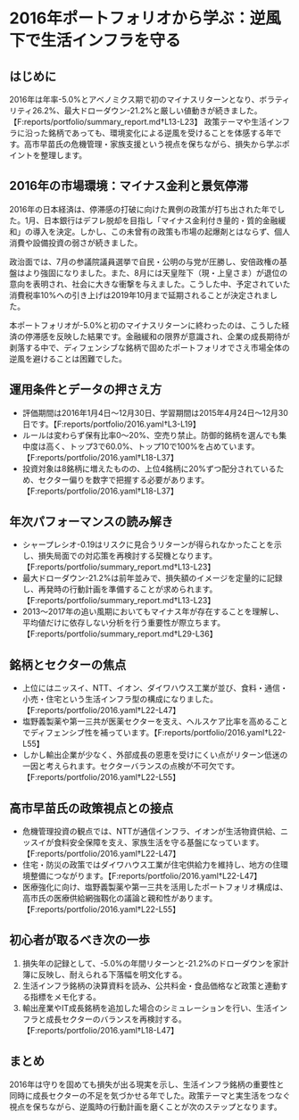 # 2016年ポートフォリオから学ぶ：逆風下で生活インフラを守る

## はじめに
2016年は年率-5.0%とアベノミクス期で初のマイナスリターンとなり、ボラティリティ26.2%、最大ドローダウン-21.2%と厳しい値動きが続きました。【F:reports/portfolio/summary_report.md†L13-L23】 政策テーマや生活インフラに沿った銘柄であっても、環境変化による逆風を受けることを体感する年です。高市早苗氏の危機管理・家族支援という視点を保ちながら、損失から学ぶポイントを整理します。

## 2016年の市場環境：マイナス金利と景気停滞
2016年の日本経済は、停滞感の打破に向けた異例の政策が打ち出された年でした。1月、日本銀行はデフレ脱却を目指し「マイナス金利付き量的・質的金融緩和」の導入を決定。しかし、この未曾有の政策も市場の起爆剤とはならず、個人消費や設備投資の弱さが続きました。

政治面では、7月の参議院議員選挙で自民・公明の与党が圧勝し、安倍政権の基盤はより強固になりました。また、8月には天皇陛下（現・上皇さま）が退位の意向を表明され、社会に大きな衝撃を与えました。こうした中、予定されていた消費税率10%への引き上げは2019年10月まで延期されることが決定されました。

本ポートフォリオが-5.0%と初のマイナスリターンに終わったのは、こうした経済の停滞感を反映した結果です。金融緩和の限界が意識され、企業の成長期待が剥落する中で、ディフェンシブな銘柄で固めたポートフォリオでさえ市場全体の逆風を避けることは困難でした。

## 運用条件とデータの押さえ方
- 評価期間は2016年1月4日〜12月30日、学習期間は2015年4月24日〜12月30日です。【F:reports/portfolio/2016.yaml†L3-L19】
- ルールは変わらず保有比率0〜20%、空売り禁止。防御的銘柄を選んでも集中度は高く、トップ3で60.0%、トップ10で100%を占めています。【F:reports/portfolio/2016.yaml†L18-L37】
- 投資対象は8銘柄に増えたものの、上位4銘柄に20%ずつ配分されているため、セクター偏りを数字で把握する必要があります。【F:reports/portfolio/2016.yaml†L18-L37】

## 年次パフォーマンスの読み解き
- シャープレシオ-0.19はリスクに見合うリターンが得られなかったことを示し、損失局面での対応策を再検討する契機となります。【F:reports/portfolio/summary_report.md†L13-L23】
- 最大ドローダウン-21.2%は前年並みで、損失額のイメージを定量的に記録し、再発時の行動計画を準備することが求められます。【F:reports/portfolio/summary_report.md†L13-L23】
- 2013〜2017年の追い風期においてもマイナス年が存在することを理解し、平均値だけに依存しない分析を行う重要性が際立ちます。【F:reports/portfolio/summary_report.md†L29-L36】

## 銘柄とセクターの焦点
- 上位にはニッスイ、NTT、イオン、ダイワハウス工業が並び、食料・通信・小売・住宅という生活インフラ型の構成になりました。【F:reports/portfolio/2016.yaml†L22-L47】
- 塩野義製薬や第一三共が医薬セクターを支え、ヘルスケア比率を高めることでディフェンシブ性を補っています。【F:reports/portfolio/2016.yaml†L22-L55】
- しかし輸出企業が少なく、外部成長の恩恵を受けにくい点がリターン低迷の一因と考えられます。セクターバランスの点検が不可欠です。【F:reports/portfolio/2016.yaml†L22-L55】

## 高市早苗氏の政策視点との接点
- 危機管理投資の観点では、NTTが通信インフラ、イオンが生活物資供給、ニッスイが食料安全保障を支え、家族生活を守る基盤になっています。【F:reports/portfolio/2016.yaml†L22-L47】
- 住宅・防災の政策ではダイワハウス工業が住宅供給力を維持し、地方の住環境整備につながります。【F:reports/portfolio/2016.yaml†L22-L47】
- 医療強化に向け、塩野義製薬や第一三共を活用したポートフォリオ構成は、高市氏の医療供給網強靱化の議論と親和性があります。【F:reports/portfolio/2016.yaml†L22-L55】

## 初心者が取るべき次の一歩
1. 損失年の記録として、-5.0%の年間リターンと-21.2%のドローダウンを家計簿に反映し、耐えられる下落幅を明文化する。
2. 生活インフラ銘柄の決算資料を読み、公共料金・食品価格など政策と連動する指標をメモ化する。
3. 輸出産業やIT成長銘柄を追加した場合のシミュレーションを行い、生活インフラと成長セクターのバランスを再検討する。【F:reports/portfolio/2016.yaml†L18-L47】

## まとめ
2016年は守りを固めても損失が出る現実を示し、生活インフラ銘柄の重要性と同時に成長セクターの不足を気づかせる年でした。政策テーマと実生活をつなぐ視点を保ちながら、逆風時の行動計画を磨くことが次のステップとなります。
